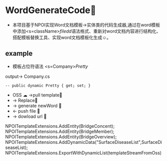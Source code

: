 # WordGenerateCode🚀
* 本项目基于NPOI实现Word文档模板->实体类的代码生成器,通过在word模板中添加<s=className>$filedd$<e>语法格式、重新对word文档内容进行结构化、搭配模板替换工具、实现word文档模板化生成☺。
## example
  * 模板占位符语法 <s=Company>$Pretty$ </e>
  
  output->
  Company.cs
  ```
  -- public dynamic Pretty { get; set; }
  ```
* OSS ☁ ->pull template🎫 
*  -> Replace🚗
*  -> generate newWord 🎫 
*  <- push file 🎫 
*  -> dowload url 🎯

 
  NPOITemplateExtensions.AddEntity(BridgeConcent);
  NPOITemplateExtensions.AddEntity(BridgeMember);
  NPOITemplateExtensions.AddEntity(BridgeOverview);
  NPOITemplateExtensions.AddDynamicData("SurfaceDiseaseList",SurfaceDiseaseList);
  NPOITemplateExtensions.ExportWithDynamicList(templateStreamFromOss)
